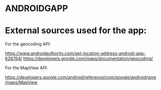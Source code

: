 # ANDROIDGAPP
# External sources used for the app:
For the geocoding API:

https://www.androidauthority.com/get-location-address-android-app-628764/
https://developers.google.com/maps/documentation/geocoding/ 

For the MapView API:

https://developers.google.com/android/reference/com/google/android/gms/maps/MapView 
